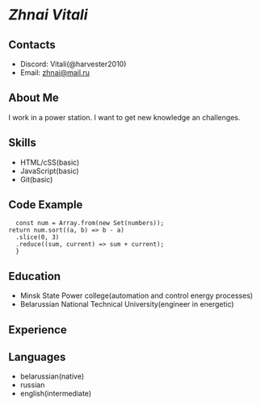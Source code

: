 # _Zhnai Vitali_ #
## Contacts ##
 * Discord: Vitali(@harvester2010)
 * Email: zhnai@mail.ru
## About Me ##
I work in a power station. I want to get new knowledge an challenges.
## Skills ##
 * HTML/cSS(basic)
 * JavaScript(basic)
 * Git(basic)
## Code Example ##
``` function maxTriSum(numbers){
  const num = Array.from(new Set(numbers));
return num.sort((a, b) => b - a)
  .slice(0, 3)
  .reduce((sum, current) => sum + current);
  }
  ```
## Education ##
 * Minsk State Power college(automation and control energy processes)
 * Belarussian National Technical University(engineer in energetic)
## Experience ##
## Languages ##
 * belarussian(native)
 * russian
 * english(intermediate)